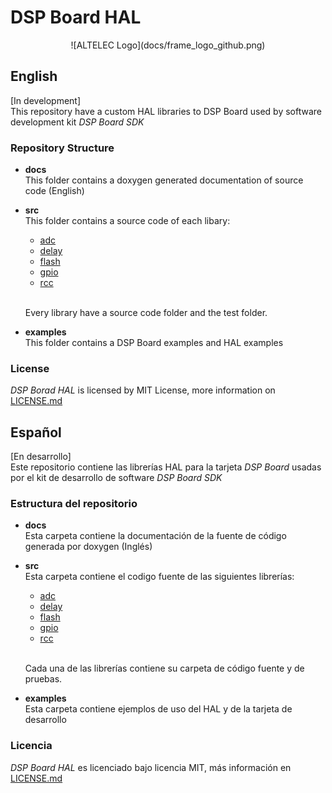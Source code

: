 # DSP Board HAL

<center>![ALTELEC Logo](docs/frame_logo_github.png)</center>

## English
[In development]  
This repository have a custom HAL libraries to DSP Board used by software development kit _DSP Board SDK_

### Repository Structure

* **docs**  
  This folder contains a doxygen generated documentation of source code (English)

* **src**  
  This folder contains a source code of each libary:  
  * [adc](src/adc)
  * [delay](src/delay)
  * [flash](src/flash)
  * [gpio](src/gpio)
  * [rcc](src/rcc)  
  <br />
  
  Every library have a source code folder and the test folder.

* **examples**  
  This folder contains a DSP Board examples and HAL examples

### License
  _DSP Borad HAL_ is licensed by MIT License, more information on [LICENSE.md](LICENSE.md)

## Español
[En desarrollo]  
Este repositorio contiene las librerías HAL para la tarjeta _DSP Board_ usadas por el kit de desarrollo de software _DSP Board SDK_

### Estructura del repositorio

* **docs**  
  Esta carpeta contiene la documentación de la fuente de código generada por doxygen (Inglés)

* **src**  
  Esta carpeta contiene el codigo fuente de las siguientes librerías:  
  * [adc](src/adc)
  * [delay](src/delay)
  * [flash](src/flash)
  * [gpio](src/gpio)
  * [rcc](src/rcc)  
  <br />
  
  Cada una de las librerías contiene su carpeta de código fuente y de pruebas.

* **examples**  
  Esta carpeta contiene ejemplos de uso del HAL y de la tarjeta de desarrollo

### Licencia
  _DSP Board HAL_ es licenciado bajo licencia MIT, más información en [LICENSE.md](LICENSE.md)